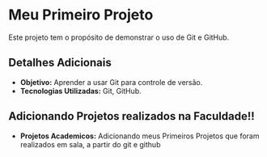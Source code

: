 # Meu Primeiro Projeto
Este projeto tem o propósito de demonstrar o uso de Git e GitHub.

## Detalhes Adicionais

- **Objetivo:** Aprender a usar Git para controle de versão.
- **Tecnologias Utilizadas:** Git, GitHub.
  
## Adicionando Projetos realizados na Faculdade!!
- **Projetos Academicos:** Adicionando meus Primeiros Projetos que foram realizados em sala, a partir do git e github
